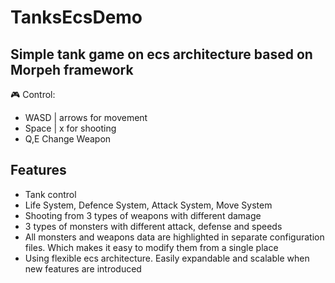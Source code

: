 # TanksEcsDemo
## Simple tank game on ecs architecture based on Morpeh framework

🎮 Сontrol:
- WASD | arrows for movement
- Space | x for shooting
- Q,E   Change Weapon

##  Features
- Tank control
- Life System, Defence System, Attack System, Move System
- Shooting from 3 types of weapons with different damage
- 3 types of monsters with different attack, defense and speeds
- All monsters and weapons data are highlighted in separate configuration files. Which makes it easy to modify them from a single place
- Using flexible eсs architecture. Easily expandable and scalable when new features are introduced 
